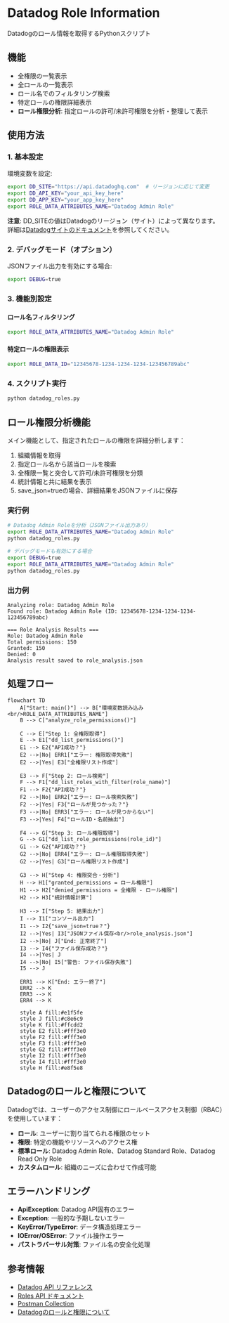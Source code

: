 # Datadog Role Information

Datadogのロール情報を取得するPythonスクリプト

## 機能

- 全権限の一覧表示
- 全ロールの一覧表示
- ロール名でのフィルタリング検索
- 特定ロールの権限詳細表示
- **ロール権限分析**: 指定ロールの許可/未許可権限を分析・整理して表示

## 使用方法

### 1. 基本設定

環境変数を設定:
```bash
export DD_SITE="https://api.datadoghq.com"  # リージョンに応じて変更
export DD_API_KEY="your_api_key_here"
export DD_APP_KEY="your_app_key_here"
export ROLE_DATA_ATTRIBUTES_NAME="Datadog Admin Role"
```

**注意**: DD_SITEの値はDatadogのリージョン（サイト）によって異なります。  
詳細は[Datadogサイトのドキュメント](https://docs.datadoghq.com/ja/getting_started/site/#datadog-%E3%82%B5%E3%82%A4%E3%83%88%E3%81%AB%E3%82%A2%E3%82%AF%E3%82%BB%E3%82%B9%E3%81%99%E3%82%8B)を参照してください。

### 2. デバッグモード（オプション）

JSONファイル出力を有効にする場合:
```bash
export DEBUG=true
```

### 3. 機能別設定

#### ロール名フィルタリング
```bash
export ROLE_DATA_ATTRIBUTES_NAME="Datadog Admin Role"
```

#### 特定ロールの権限表示
```bash
export ROLE_DATA_ID="12345678-1234-1234-1234-123456789abc"
```

### 4. スクリプト実行
```bash
python datadog_roles.py
```

## ロール権限分析機能

メイン機能として、指定されたロールの権限を詳細分析します：

1. 組織情報を取得
2. 指定ロール名から該当ロールを検索
3. 全権限一覧と突合して許可/未許可権限を分類
4. 統計情報と共に結果を表示
5. save_json=trueの場合、詳細結果をJSONファイルに保存

### 実行例
```bash
# Datadog Admin Roleを分析（JSONファイル出力あり）
export ROLE_DATA_ATTRIBUTES_NAME="Datadog Admin Role"
python datadog_roles.py

# デバッグモードも有効にする場合
export DEBUG=true
export ROLE_DATA_ATTRIBUTES_NAME="Datadog Admin Role"
python datadog_roles.py
```

### 出力例
```
Analyzing role: Datadog Admin Role
Found role: Datadog Admin Role (ID: 12345678-1234-1234-1234-123456789abc)

=== Role Analysis Results ===
Role: Datadog Admin Role
Total permissions: 150
Granted: 150
Denied: 0
Analysis result saved to role_analysis.json
```

## 処理フロー

```mermaid
flowchart TD
    A["Start: main()"] --> B["環境変数読み込み<br/>ROLE_DATA_ATTRIBUTES_NAME"]
    B --> C["analyze_role_permissions()"]
    
    C --> E["Step 1: 全権限取得"]
    E --> E1["dd_list_permissions()"]
    E1 --> E2{"API成功？"}
    E2 -->|No| ERR1["エラー: 権限取得失敗"]
    E2 -->|Yes| E3["全権限リスト作成"]
    
    E3 --> F["Step 2: ロール検索"]
    F --> F1["dd_list_roles_with_filter(role_name)"]
    F1 --> F2{"API成功？"}
    F2 -->|No| ERR2["エラー: ロール検索失敗"]
    F2 -->|Yes| F3{"ロールが見つかった？"}
    F3 -->|No| ERR3["エラー: ロールが見つからない"]
    F3 -->|Yes| F4["ロールID・名前抽出"]
    
    F4 --> G["Step 3: ロール権限取得"]
    G --> G1["dd_list_role_permissions(role_id)"]
    G1 --> G2{"API成功？"}
    G2 -->|No| ERR4["エラー: ロール権限取得失敗"]
    G2 -->|Yes| G3["ロール権限リスト作成"]
    
    G3 --> H["Step 4: 権限突合・分析"]
    H --> H1["granted_permissions = ロール権限"]
    H1 --> H2["denied_permissions = 全権限 - ロール権限"]
    H2 --> H3["統計情報計算"]
    
    H3 --> I["Step 5: 結果出力"]
    I --> I1["コンソール出力"]
    I1 --> I2{"save_json=true？"}
    I2 -->|Yes| I3["JSONファイル保存<br/>role_analysis.json"]
    I2 -->|No| J["End: 正常終了"]
    I3 --> I4{"ファイル保存成功？"}
    I4 -->|Yes| J
    I4 -->|No| I5["警告: ファイル保存失敗"]
    I5 --> J
    
    ERR1 --> K["End: エラー終了"]
    ERR2 --> K
    ERR3 --> K
    ERR4 --> K
    
    style A fill:#e1f5fe
    style J fill:#c8e6c9
    style K fill:#ffcdd2
    style E2 fill:#fff3e0
    style F2 fill:#fff3e0
    style F3 fill:#fff3e0
    style G2 fill:#fff3e0
    style I2 fill:#fff3e0
    style I4 fill:#fff3e0
    style H fill:#e8f5e8
```

## Datadogのロールと権限について

Datadogでは、ユーザーのアクセス制御にロールベースアクセス制御（RBAC）を使用しています：

- **ロール**: ユーザーに割り当てられる権限のセット
- **権限**: 特定の機能やリソースへのアクセス権
- **標準ロール**: Datadog Admin Role、Datadog Standard Role、Datadog Read Only Role
- **カスタムロール**: 組織のニーズに合わせて作成可能

## エラーハンドリング

- **ApiException**: Datadog API固有のエラー
- **Exception**: 一般的な予期しないエラー
- **KeyError/TypeError**: データ構造処理エラー
- **IOError/OSError**: ファイル操作エラー
- **パストラバーサル対策**: ファイル名の安全化処理

## 参考情報

- [Datadog API リファレンス](https://docs.datadoghq.com/ja/api/latest/?tab=python)
- [Roles API ドキュメント](https://docs.datadoghq.com/api/latest/roles/#list-roles)
- [Postman Collection](https://god.gw.postman.com/run-collection/20651290-809b13c1-4ada-46c1-af65-ab276c434068?action=collection%2Ffork&source=rip_markdown&collection-url=entityId%3D20651290-809b13c1-4ada-46c1-af65-ab276c434068%26entityType%3Dcollection%26workspaceId%3Dbf049f54-c695-4e91-b879-0cad1854bafa)
- [Datadogのロールと権限について](https://docs.datadoghq.com/ja/account_management/rbac/)


